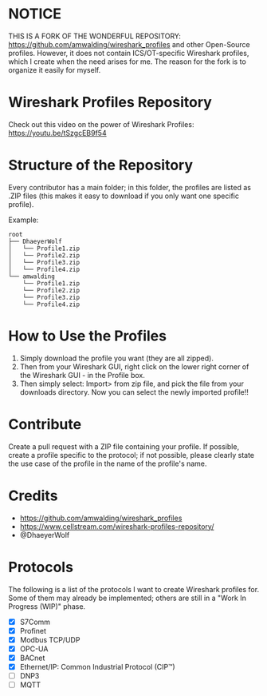 # NOTICE
THIS IS A FORK OF THE WONDERFUL REPOSITORY: https://github.com/amwalding/wireshark_profiles and other Open-Source profiles. However, it does not contain ICS/OT-specific Wireshark profiles, which I create when the need arises for me. The reason for the fork is to organize it easily for myself.

# Wireshark Profiles Repository
Check out this video on the power of Wireshark Profiles:
https://youtu.be/tSzgcEB9f54

# Structure of the Repository
Every contributor has a main folder; in this folder, the profiles are listed as .ZIP files (this makes it easy to download if you only want one specific profile).

Example:
```
root
├── DhaeyerWolf
│   └── Profile1.zip
│   └── Profile2.zip
│   └── Profile3.zip
│   └── Profile4.zip
└── amwalding
    └── Profile1.zip
    └── Profile2.zip
    └── Profile3.zip
    └── Profile4.zip
```

# How to Use the Profiles
1. Simply download the profile you want (they are all zipped).
2. Then from your Wireshark GUI, right click on the lower right corner of the Wireshark GUI - in the Profile box.
3. Then simply select: Import> from zip file, and pick the file from your downloads directory.  Now you can select the newly imported profile!!

# Contribute
Create a pull request with a ZIP file containing your profile. If possible, create a profile specific to the protocol; if not possible, please clearly state the use case of the profile in the name of the profile's name.

# Credits
- https://github.com/amwalding/wireshark_profiles
- https://www.cellstream.com/wireshark-profiles-repository/
- @DhaeyerWolf

# Protocols
The following is a list of the protocols I want to create Wireshark profiles for. Some of them may already be implemented; others are still in a "Work In Progress (WIP)" phase.
- [x] S7Comm
- [x] Profinet
- [x] Modbus TCP/UDP
- [x] OPC-UA
- [x] BACnet
- [x] Ethernet/IP: Common Industrial Protocol (CIP™)
- [ ] DNP3
- [ ] MQTT
